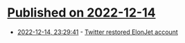 # [Published on 2022-12-14](index.md)

* [2022-12-14, 23:29:41](https://news.ycombinator.com/item?id=33992412) - [Twitter restored ElonJet account](https://twitter.com/elonjet/status/1603166460746104833)
